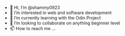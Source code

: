 - 👋 Hi, I’m @shammy0923
- 👀 I’m interested in web and software development
- 🌱 I’m currently learning with the Odin Project
- 💞️ I’m looking to collaborate on anything beginner level
- 📫 How to reach me ...

<!---
shammy0923/shammy0923 is a ✨ special ✨ repository because its `README.md` (this file) appears on your GitHub profile.
You can click the Preview link to take a look at your changes.
--->

